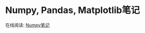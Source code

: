 # Numpy, Pandas, Matplotlib笔记
在线阅读:
[Numpy笔记](http://nbviewer.jupyter.org/github/daniellaah/python-scientific-computing/blob/master/Numpy笔记.ipynb)